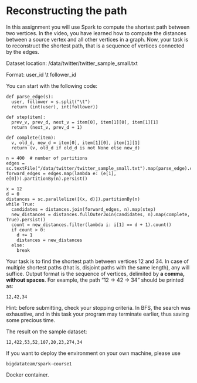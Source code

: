 # Reconstructing the path
In this assignment you will use Spark to compute the shortest path between two vertices. In the video, you have learned how to compute the distances between a source vertex and all other vertices in a graph. Now, your task is to reconstruct the shortest path, that is a sequence of vertices connected by the edges.

Dataset location: /data/twitter/twitter_sample_small.txt

Format: user_id \t follower_id

You can start with the following code:
```
def parse_edge(s):
  user, follower = s.split("\t")
  return (int(user), int(follower))

def step(item):
  prev_v, prev_d, next_v = item[0], item[1][0], item[1][1]
  return (next_v, prev_d + 1)

def complete(item):
  v, old_d, new_d = item[0], item[1][0], item[1][1]
  return (v, old_d if old_d is not None else new_d)

n = 400  # number of partitions
edges = sc.textFile("/data/twitter/twitter_sample_small.txt").map(parse_edge).cache()
forward_edges = edges.map(lambda e: (e[1], e[0])).partitionBy(n).persist()

x = 12
d = 0
distances = sc.parallelize([(x, d)]).partitionBy(n)
while True:
  candidates = distances.join(forward_edges, n).map(step)
  new_distances = distances.fullOuterJoin(candidates, n).map(complete, True).persist()
  count = new_distances.filter(lambda i: i[1] == d + 1).count()
  if count > 0:
    d += 1
    distances = new_distances
  else:
    break
```
Your task is to find the shortest path between vertices 12 and 34. In case of multiple shortest paths (that is, disjoint paths with the same length), any will suffice. Output format is the sequence of vertices, delimited by **a comma, without spaces**. For example, the path “12 -> 42 -> 34” should be printed as:
```
12,42,34
```
Hint: before submitting, check your stopping criteria. In BFS, the search was exhaustive, and in this task your program may terminate earlier, thus saving some precious time.

The result on the sample dataset:
```
12,422,53,52,107,20,23,274,34
```
If you want to deploy the environment on your own machine, please use 
```
bigdatateam/spark-course1
```
Docker container.